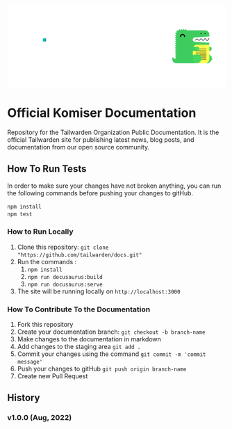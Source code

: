 ![Readme-banner](./static/img/docs-banner-tw.png)
<h1>Official Komiser Documentation</h1>
<p>
Repository for the Tailwarden Organization Public Documentation. It is the official Tailwarden site for publishing latest news, blog posts, and documentation from our open source community.
</p>

</div>

## How To Run Tests

In order to make sure your changes have not broken anything, you can run the following commands before pushing your changes to gitHub.

```sh
npm install
npm test
```

### How to Run Locally

1. Clone this repository: `git clone "https://github.com/tailwarden/docs.git"`
2. Run the commands :
    1. `npm install`
    2. `npm run docusaurus:build`
    3. `npm run docusaurus:serve`
3. The site will be running locally on `http://localhost:3000`

### How To Contribute To the Documentation

1. Fork this repository
2. Create your documentation branch: `git checkout -b branch-name`
3. Make changes to the documentation in markdown
4. Add changes to the staging area `git add .`
5. Commit your changes using the command `git commit -m 'commit message'`
6. Push your changes to gitHub `git push origin branch-name`
7. Create new Pull Request


## History

### v1.0.0 (Aug, 2022)
